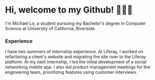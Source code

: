 # Hi, welcome to my Github! 👨🏻‍💻
I'm Michael Lo, a student pursuing my Bachelor's degree in Computer Science at University of California, Riverside.

### Experience
I have two summers of internship experience. At Liferay, I worked on refactoring a client's website and migrating the site over to the Liferay platform. At my next internship, I led the initial development of a social networking mobile app. I also led product management meetings for the engineering team, prioritizing features using customer interviews.
